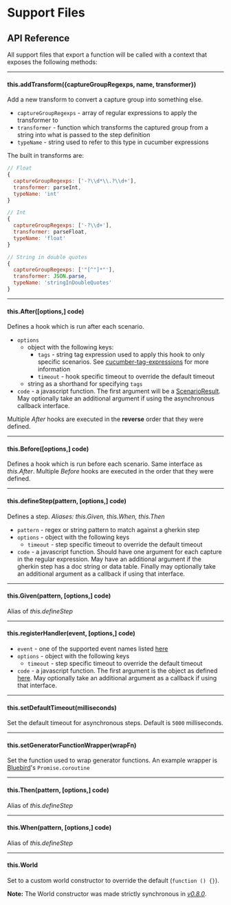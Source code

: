 # Support Files

## API Reference

All support files that export a function will be
called with a context that exposes the following methods:

---

#### this.addTransform({captureGroupRegexps, name, transformer})

Add a new transform to convert a capture group into something else.

* `captureGroupRegexps` - array of regular expressions to apply the transformer to
* `transformer` - function which transforms the captured group from a string into what is passed to the step definition
* `typeName` - string used to refer to this type in cucumber expressions

The built in transforms are:
```js
// Float
{
  captureGroupRegexps: ['-?\\d*\\.?\\d+'],
  transformer: parseInt,
  typeName: 'int'
}

// Int
{
  captureGroupRegexps: ['-?\\d+'],
  transformer: parseFloat,
  typeName: 'float'
}

// String in double quotes
{
  captureGroupRegexps: ['"[^"]*"'],
  transformer: JSON.parse,
  typeName: 'stringInDoubleQuotes'
}
```

---

#### this.After([options,] code)

Defines a hook which is run after each scenario.

* `options`
  * object with the following keys:
    * `tags` - string tag expression used to apply this hook to only specific scenarios. See [cucumber-tag-expressions](https://docs.cucumber.io/tag-expressions/) for more information
    * `timeout` - hook specific timeout to override the default timeout
  * string as a shorthand for specifying `tags`
* `code` - a javascript function. The first argument will be a [ScenarioResult](/src/models/scenario_result.js). May optionally take an additional argument if using the asynchronous callback interface.

Multiple *After* hooks are executed in the **reverse** order that they were defined.

---

#### this.Before([options,] code)

Defines a hook which is run before each scenario. Same interface as *this.After*.
Multiple *Before* hooks are executed in the order that they were defined.

---

#### this.defineStep(pattern, [options,] code)

Defines a step. *Aliases: this.Given, this.When, this.Then*

* `pattern` - regex or string pattern to match against a gherkin step
* `options` - object with the following keys
  * `timeout` - step specific timeout to override the default timeout
* `code` - a javascript function. Should have one argument for each capture in the
  regular expression. May have an additional argument if the gherkin step has
  a doc string or data table. Finally may optionally take an additional argument
  as a callback if using that interface.

---

#### this.Given(pattern, [options,] code)

Alias of *this.defineStep*

---

#### this.registerHandler(event, [options,] code)

* `event` - one of the supported event names listed [here](./event_handlers.md)
* `options` - object with the following keys
  * `timeout` - step specific timeout to override the default timeout
* `code` - a javascript function. The first argument is the object as defined [here](./event_handlers.md). May optionally take an additional argument
  as a callback if using that interface.

---

#### this.setDefaultTimeout(milliseconds)

Set the default timeout for asynchronous steps. Default is `5000` milliseconds.

---

#### this.setGeneratorFunctionWrapper(wrapFn)

Set the function used to wrap generator functions. An example wrapper is [Bluebird](https://github.com/petkaantonov/bluebird/)'s `Promise.coroutine`

---

#### this.Then(pattern, [options,] code)

Alias of *this.defineStep*

---

#### this.When(pattern, [options,] code)

Alias of *this.defineStep*

---

#### this.World

Set to a custom world constructor to override the default (`function () {}`).

**Note:** The World constructor was made strictly synchronous in *[v0.8.0](https://github.com/cucumber/cucumber-js/releases/tag/v0.8.0)*.
